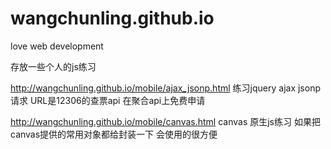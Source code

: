 wangchunling.github.io
======================

love web development

存放一些个人的js练习

http://wangchunling.github.io/mobile/ajax_jsonp.html
练习jquery ajax jsonp 请求 URL是12306的查票api 在聚合api上免费申请

http://wangchunling.github.io/mobile/canvas.html
canvas 原生js练习 如果把canvas提供的常用对象都给封装一下 会使用的很方便
